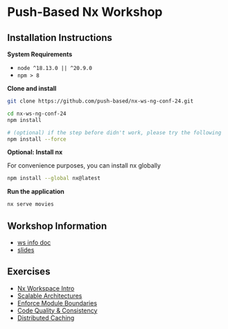 # Push-Based Nx Workshop

## Installation Instructions

**System Requirements**

* `node ^18.13.0 || ^20.9.0`
* `npm > 8`

**Clone and install**

```bash
git clone https://github.com/push-based/nx-ws-ng-conf-24.git

cd nx-ws-ng-conf-24
npm install

# (optional) if the step before didn't work, please try the following
npm install --force
```

**Optional: Install nx**

For convenience purposes, you can install nx globally

```bash
npm install --global nx@latest
```

**Run the application**

```bash
nx serve movies
```

## Workshop Information

* [ws info doc](https://docs.google.com/document/d/1Xl5J75RAEcDInHB4QZl8NN8skxKm_MNwWXpnG3BTv0k/edit?usp=sharing)
* [slides](https://drive.google.com/drive/folders/1La1idqQiP9MZZoyA6DxOoJs8YdG9RLVK?usp=sharing)

## Exercises

* [Nx Workspace Intro](./exercises/1.nx-workspace-intro.md)
* [Scalable Architectures](./exercises/2.scalable-architecture-design.md)
* [Enforce Module Boundaries](./exercises/3.enforce-module-boundaries.md)
* [Code Quality & Consistency](./exercises/4.code-quality-and-consistency.md)
* [Distributed Caching](./exercises/5.distributed-caching.md)

